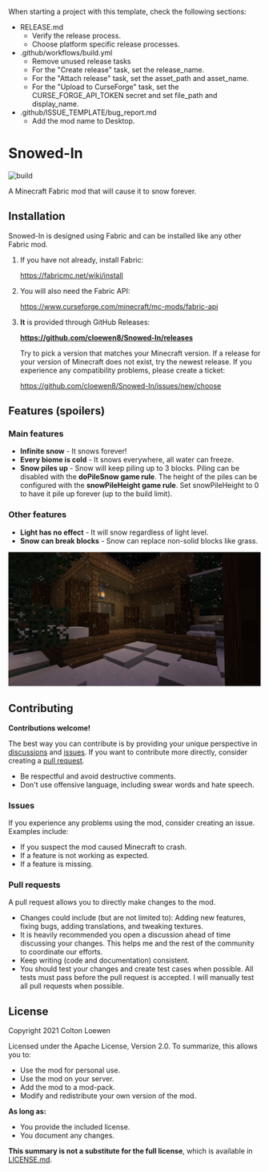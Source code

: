 When starting a project with this template, check the following sections:
- RELEASE.md
  - Verify the release process.
  - Choose platform specific release processes.
- .github/workflows/build.yml
  - Remove unused release tasks
  - For the "Create release" task, set the release_name.
  - For the "Attach release" task, set the asset_path and asset_name.
  - For the "Upload to CurseForge" task, set the CURSE_FORGE_API_TOKEN secret and set file_path and display_name.
- .github/ISSUE_TEMPLATE/bug_report.md
  - Add the mod name to Desktop.

# Snowed-In
![build](https://github.com/cloewen8/Snowed-In/workflows/build/badge.svg)

A Minecraft Fabric mod that will cause it to snow forever.

## Installation
Snowed-In is designed using Fabric and can be installed like any other Fabric mod.

1. If you have not already, install Fabric:
   
   https://fabricmc.net/wiki/install
2. You will also need the Fabric API:
   
   https://www.curseforge.com/minecraft/mc-mods/fabric-api
3. **It** is provided through GitHub Releases:
   
   **https://github.com/cloewen8/Snowed-In/releases**
   
   Try to pick a version that matches your Minecraft version. If a release for your version of Minecraft does not exist, try the newest release. If you experience any compatibility problems, please create a ticket:
   
   https://github.com/cloewen8/Snowed-In/issues/new/choose

## Features (spoilers)
### Main features
- **Infinite snow** - It snows forever!
- **Every biome is cold** - It snows everywhere, all water can freeze.
- **Snow piles up** - Snow will keep piling up to 3 blocks.
  Piling can be disabled with the **doPileSnow game rule**.
  The height of the piles can be configured with the **snowPileHeight game rule**.
  Set snowPileHeight to 0 to have it pile up forever (up to the build limit).

### Other features
- **Light has no effect** - It will snow regardless of light level.
- **Snow can break blocks** - Snow can replace non-solid blocks like grass.

![A snowy cabin in the woods at night.](preview/snowedin.png)

## Contributing
__Contributions welcome!__

The best way you can contribute is by providing your unique perspective in [discussions](https://github.com/cloewen8/Snowed-In/discussions) and [issues](https://github.com/cloewen8/Snowed-In/issues). If you want to contribute more directly, consider creating a [pull request](https://github.com/cloewen8/Mod/compare).

- Be respectful and avoid destructive comments.
- Don't use offensive language, including swear words and hate speech.

### Issues
If you experience any problems using the mod, consider creating an issue. Examples include:

- If you suspect the mod caused Minecraft to crash.
- If a feature is not working as expected.
- If a feature is missing.

### Pull requests
A pull request allows you to directly make changes to the mod.

- Changes could include (but are not limited to): Adding new features, fixing bugs, adding translations, and tweaking textures.
- It is heavily recommended you open a discussion ahead of time discussing your changes. This helps me and the rest of the community to coordinate our efforts.
- Keep writing (code and documentation) consistent.
- You should test your changes and create test cases when possible. All tests must pass before the pull request is accepted. I will manually test all pull requests when possible.

## License
Copyright 2021 Colton Loewen

Licensed under the Apache License, Version 2.0. To summarize, this allows you to:

- Use the mod for personal use.
- Use the mod on your server.
- Add the mod to a mod-pack.
- Modify and redistribute your own version of the mod.

**As long as:**

- You provide the included license.
- You document any changes.

**This summary is not a substitute for the full license**, which is available in [LICENSE.md](https://github.com/cloewen8/Snowed-In/blob/master/LICENSE.md).
